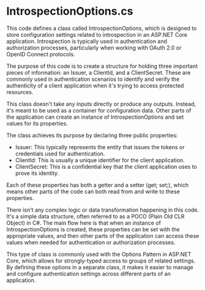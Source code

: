 # IntrospectionOptions.cs

This code defines a class called IntrospectionOptions, which is designed to store configuration settings related to introspection in an ASP.NET Core application. Introspection is typically used in authentication and authorization processes, particularly when working with OAuth 2.0 or OpenID Connect protocols.

The purpose of this code is to create a structure for holding three important pieces of information: an Issuer, a ClientId, and a ClientSecret. These are commonly used in authentication scenarios to identify and verify the authenticity of a client application when it's trying to access protected resources.

This class doesn't take any inputs directly or produce any outputs. Instead, it's meant to be used as a container for configuration data. Other parts of the application can create an instance of IntrospectionOptions and set values for its properties.

The class achieves its purpose by declaring three public properties:

- Issuer: This typically represents the entity that issues the tokens or credentials used for authentication.
- ClientId: This is usually a unique identifier for the client application.
- ClientSecret: This is a confidential key that the client application uses to prove its identity.

Each of these properties has both a getter and a setter (get; set;), which means other parts of the code can both read from and write to these properties.

There isn't any complex logic or data transformation happening in this code. It's a simple data structure, often referred to as a POCO (Plain Old CLR Object) in C#. The main flow here is that when an instance of IntrospectionOptions is created, these properties can be set with the appropriate values, and then other parts of the application can access these values when needed for authentication or authorization processes.

This type of class is commonly used with the Options Pattern in ASP.NET Core, which allows for strongly-typed access to groups of related settings. By defining these options in a separate class, it makes it easier to manage and configure authentication settings across different parts of an application.